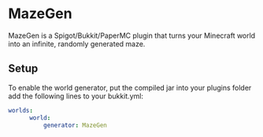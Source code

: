 # MazeGen

MazeGen is a Spigot/Bukkit/PaperMC plugin that turns your Minecraft world into an infinite, randomly generated maze.

## Setup

To enable the world generator, put the compiled jar into your plugins folder add the following lines to your bukkit.yml:

```yaml
worlds:
      world:
          generator: MazeGen
```
